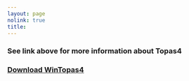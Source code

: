 ```yaml
---
layout: page
nolink: true
title: 
---
```


### See link above for more information about Topas4


### [Download WinTopas4](https://www.dropbox.com/s/54ccgxua9gch6mt/WinTopas4-setup.exe?dl=1)




